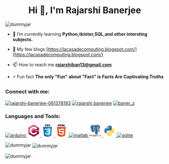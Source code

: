 <h1 align="center">Hi 👋, I'm Rajarshi Banerjee</h1>


<p align="left"> <img src="https://komarev.com/ghpvc/?username=dummyjar&label=Profile%20views&color=0e75b6&style=flat" alt="dummyjar" /> </p>

<!--<p align="left"> <a href="https://github.com/ryo-ma/github-profile-trophy"><img src="https://github-profile-trophy.vercel.app/?username=dummyjar" alt="dummyjar" /></a> </p>
-->
- 🌱 I’m currently learning **Python,tkinter,SQL,and other intersting subjects.**

- 📝 My few blogs [https://lacasadecomputing.blogspot.com/](https://lacasadecomputing.blogspot.com/)

- 📫 How to reach me **rajarshiban13@gmail.com**

- ⚡ Fun fact **The only "Fun" about "Fact" is Facts Are Captivating Truths**

<h3 align="left">Connect with me:</h3>
<p align="left">
<a href="https://linkedin.com/in/rajarshi-banerjee-061378193" target="blank"><img align="center" src="https://raw.githubusercontent.com/rahuldkjain/github-profile-readme-generator/master/src/images/icons/Social/linked-in-alt.svg" alt="rajarshi-banerjee-061378193" height="30" width="40" /></a>
<a href="https://fb.com/rajarshi.banerjee.988" target="blank"><img align="center" src="https://raw.githubusercontent.com/rahuldkjain/github-profile-readme-generator/master/src/images/icons/Social/facebook.svg" alt="rajarshi banerjee" height="30" width="40" /></a>
<a href="https://instagram.com/baner_z" target="blank"><img align="center" src="https://raw.githubusercontent.com/rahuldkjain/github-profile-readme-generator/master/src/images/icons/Social/instagram.svg" alt="baner_z" height="30" width="40" /></a>
</p>

<h3 align="left">Languages and Tools:</h3>
<p align="left"> <a href="https://www.arduino.cc/" target="_blank"> <img src="https://cdn.worldvectorlogo.com/logos/arduino-1.svg" alt="arduino" width="40" height="40"/> </a> <a href="https://www.w3schools.com/cpp/" target="_blank"> <img src="https://raw.githubusercontent.com/devicons/devicon/master/icons/cplusplus/cplusplus-original.svg" alt="cplusplus" width="40" height="40"/> </a> <a href="https://www.w3schools.com/css/" target="_blank"> <img src="https://raw.githubusercontent.com/devicons/devicon/master/icons/css3/css3-original-wordmark.svg" alt="css3" width="40" height="40"/> </a> <a href="https://www.w3.org/html/" target="_blank"> <img src="https://raw.githubusercontent.com/devicons/devicon/master/icons/html5/html5-original-wordmark.svg" alt="html5" width="40" height="40"/> </a> <a href="https://www.mathworks.com/" target="_blank"> <img src="https://upload.wikimedia.org/wikipedia/commons/2/21/Matlab_Logo.png" alt="matlab" width="40" height="40"/> </a> <a href="https://www.postgresql.org" target="_blank"> <img src="https://raw.githubusercontent.com/devicons/devicon/master/icons/postgresql/postgresql-original-wordmark.svg" alt="postgresql" width="40" height="40"/> </a> <a href="https://www.python.org" target="_blank"> <img src="https://raw.githubusercontent.com/devicons/devicon/master/icons/python/python-original.svg" alt="python" width="40" height="40"/> </a> <a href="https://www.sqlite.org/" target="_blank"> <img src="https://www.vectorlogo.zone/logos/sqlite/sqlite-icon.svg" alt="sqlite" width="40" height="40"/> </a> </p>

<p><img align="left" src="https://github-readme-stats.vercel.app/api/top-langs?username=dummyjar&show_icons=true&locale=en&layout=compact" alt="dummyjar" /></p>

<p>&nbsp;<img align="center" src="https://github-readme-stats.vercel.app/api?username=dummyjar&show_icons=true&locale=en" alt="dummyjar" /></p>

<p><img align="center" src="https://github-readme-streak-stats.herokuapp.com/?user=dummyjar&" alt="dummyjar" /></p>
